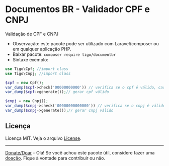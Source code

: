 # Documentos BR - Validador CPF e CNPJ
Validação de CPF e CNPJ 

- Observação: este pacote pode ser utilizado com Laravel/composer ou em qualquer aplicação PHP.
- Baixar pacote:  ```composer require tigo/documentbr```
- Sintaxe exemplo:
```php
use Tigo\Cpf; //import class 
use Tigo\Cnpj; //import class 

$cpf = new Cpf(); 
var_dump($cpf->check('00000000000')) // verifica se o cpf é válido, caso seja válido retorne true
var_dump($cpf->generate());// gerar cpf válido

$cnpj = new Cnpj();
var_dump($cnpj->check('00000000000000')) // verifica se o cnpj é válido, caso seja válido retorne true
var_dump($cnpj->generate());// gerar cnpj válido

 ```
## Licença

Licença MIT. Veja o arquivo [License](https://github.com/tigoCaval/document-br/blob/main/LICENSE).

---

[Donate/Doar](https://www.paypal.com/donate?hosted_button_id=QAANKJUX8M8LG) - 
Olá! Se você achou este pacote útil, considere fazer uma [doação](https://www.paypal.com/donate?hosted_button_id=QAANKJUX8M8LG). Fique à vontade para contribuir ou não.
 
